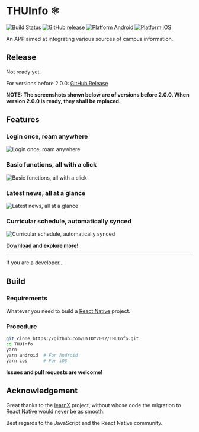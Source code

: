 # THUInfo ⚛️

[![Build Status](https://travis-ci.com/UNIDY2002/THUInfo.svg?branch=react)](https://travis-ci.com/UNIDY2002/THUInfo) [![GitHub release](https://img.shields.io/github/v/release/UNIDY2002/THUInfo)](https://github.com/UNIDY2002/THUInfo/releases) [![Platform Android](https://img.shields.io/badge/platform-android-brightgreen)](https://github.com/UNIDY2002/THUInfo/releases) [![Platform iOS](https://img.shields.io/badge/platform-ios-brightgreen)](https://apps.apple.com)

An APP aimed at integrating various sources of campus information.

## Release

Not ready yet.

For versions before 2.0.0: [GitHub Release](https://github.com/UNIDY2002/THUInfo/releases)

**NOTE: The screenshots shown below are of versions before 2.0.0. When version 2.0.0 is ready, they shall be replaced.**

## Features

### Login once, roam anywhere

![Login once, roam anywhere](https://unidy2002.github.io/images/thui/login.jpg)

### Basic functions, all with a click

![Basic functions, all with a click](https://unidy2002.github.io/images/thui/home.jpg)

### Latest news, all at a glance

![Latest news, all at a glance](https://unidy2002.github.io/images/thui/news.jpg)

### Curricular schedule, automatically synced

![Curricular schedule, automatically synced](https://unidy2002.github.io/images/thui/schedule.jpg)

**[Download](#Release) and explore more!**

---

If you are a developer...

## Build

### Requirements

Whatever you need to build a [React Native](https://reactnative.cn/docs/getting-started.html) project.

### Procedure

```bash
git clone https://github.com/UNIDY2002/THUInfo.git
cd THUInfo
yarn
yarn android  # For Android
yarn ios      # For iOS
```

**Issues and pull requests are welcome!**

## Acknowledgement

Great thanks to the [learnX](https://github.com/robertying/learnX) project, without whose code the migration to React Native would never be as smooth.

Best regards to the JavaScript and the React Native community.
